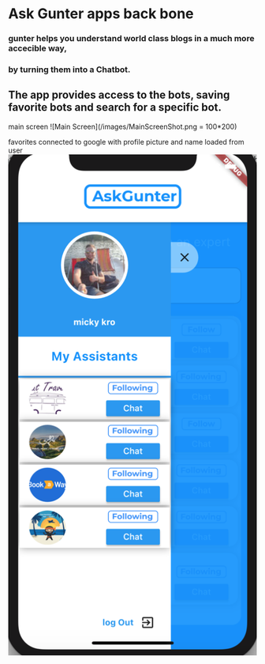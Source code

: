 # Ask Gunter apps back bone
### gunter helps you understand world class blogs in a much more accecible way,
 ### by turning them into a Chatbot. 
 ## The app provides access to the bots, saving favorite bots and search for a specific bot.

main screen 
![Main Screen](/images/MainScreenShot.png = 100*200)

favorites connected to google with profile picture and name loaded from user
![favorites](images/FavScreenshot.png)